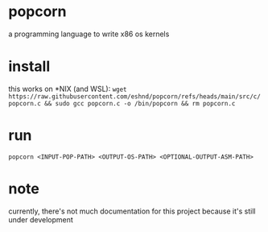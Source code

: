 # popcorn
a programming language to write x86 os kernels
# install
this works on *NIX (and WSL): `wget https://raw.githubusercontent.com/eshnd/popcorn/refs/heads/main/src/c/popcorn.c && sudo gcc popcorn.c -o /bin/popcorn && rm popcorn.c`
# run
`popcorn <INPUT-POP-PATH> <OUTPUT-OS-PATH> <OPTIONAL-OUTPUT-ASM-PATH>`
# note
currently, there's not much documentation for this project because it's still under development
